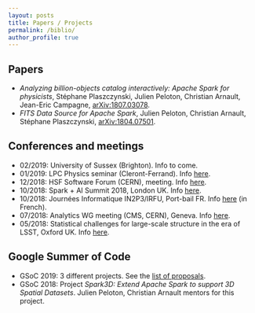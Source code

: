 ```yaml
---
layout: posts
title: Papers / Projects
permalink: /biblio/
author_profile: true
---
```


## Papers

* *Analyzing billion-objects catalog interactively: Apache Spark for physicists*, Stéphane Plaszczynski, Julien Peloton, Christian Arnault, Jean-Eric Campagne, [arXiv:1807.03078](https://arxiv.org/abs/1807.03078).
* *FITS Data Source for Apache Spark*, Julien Peloton, Christian Arnault, Stéphane Plaszczynski, [arXiv:1804.07501](https://arxiv.org/abs/1804.07501).

## Conferences and meetings

* 02/2019: University of Sussex (Brighton). Info to come.
* 01/2019: LPC Physics seminar (Cleront-Ferrand). Info [here](https://indico.in2p3.fr/event/18244/).
* 12/2018: HSF Software Forum (CERN), meeting. Info [here](https://indico.cern.ch/event/754811/). 
* 10/2018: Spark + AI Summit 2018, London UK. Info [here](https://databricks.com/sparkaisummit/europe/schedule).
* 10/2018: Journées Informatique IN2P3/IRFU, Port-bail FR. Info [here](https://indico.in2p3.fr/event/17206/overview) (in French).
* 07/2018: Analytics WG meeting (CMS, CERN), Geneva. Info [here](https://indico.cern.ch/event/735616/).
* 05/2018: Statistical challenges for large-scale structure in the era of LSST, Oxford UK. Info [here](https://statlssoxford.web.ox.ac.uk/home).

## Google Summer of Code

* GSoC 2019: 3 different projects. See the [list of proposals](https://hepsoftwarefoundation.org/gsoc/projects/2019/project_AstroLab.html).
* GSoC 2018: Project *Spark3D: Extend Apache Spark to support 3D Spatial Datasets*. Julien Peloton, Christian Arnault mentors for this project.
